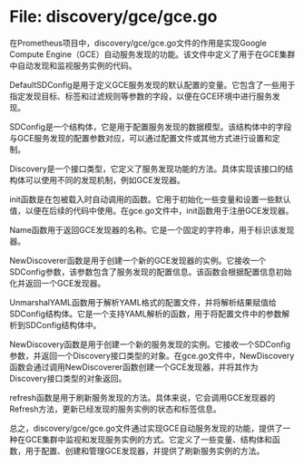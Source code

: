 # File: discovery/gce/gce.go

在Prometheus项目中，discovery/gce/gce.go文件的作用是实现Google Compute Engine（GCE）自动服务发现的功能。该文件中定义了用于在GCE集群中自动发现和监视服务实例的代码。

DefaultSDConfig是用于定义GCE服务发现的默认配置的变量。它包含了一些用于指定发现目标、标签和过滤规则等参数的字段，以便在GCE环境中进行服务发现。

SDConfig是一个结构体，它是用于配置服务发现的数据模型。该结构体中的字段与GCE服务发现的配置参数对应，可以通过配置文件或其他方式进行设置和定制。

Discovery是一个接口类型，它定义了服务发现功能的方法。具体实现该接口的结构体可以使用不同的发现机制，例如GCE发现器。

init函数是在包被载入时自动调用的函数。它用于初始化一些变量和设置一些默认值，以便在后续的代码中使用。在gce.go文件中，init函数用于注册GCE发现器。

Name函数用于返回GCE发现器的名称。它是一个固定的字符串，用于标识该发现器。

NewDiscoverer函数是用于创建一个新的GCE发现器的实例。它接收一个SDConfig参数，该参数包含了服务发现的配置信息。该函数会根据配置信息初始化并返回一个GCE发现器。

UnmarshalYAML函数用于解析YAML格式的配置文件，并将解析结果赋值给SDConfig结构体。它是一个支持YAML解析的函数，用于将配置文件中的参数解析到SDConfig结构体中。

NewDiscovery函数是用于创建一个新的服务发现的实例。它接收一个SDConfig参数，并返回一个Discovery接口类型的对象。在gce.go文件中，NewDiscovery函数会通过调用NewDiscoverer函数创建一个GCE发现器，并将其作为Discovery接口类型的对象返回。

refresh函数是用于刷新服务发现的方法。具体来说，它会调用GCE发现器的Refresh方法，更新已经发现的服务实例的状态和标签信息。

总之，discovery/gce/gce.go文件通过实现GCE自动服务发现的功能，提供了一种在GCE集群中监视和发现服务实例的方式。它定义了一些变量、结构体和函数，用于配置、创建和管理GCE发现器，并提供了刷新服务实例的方法。

